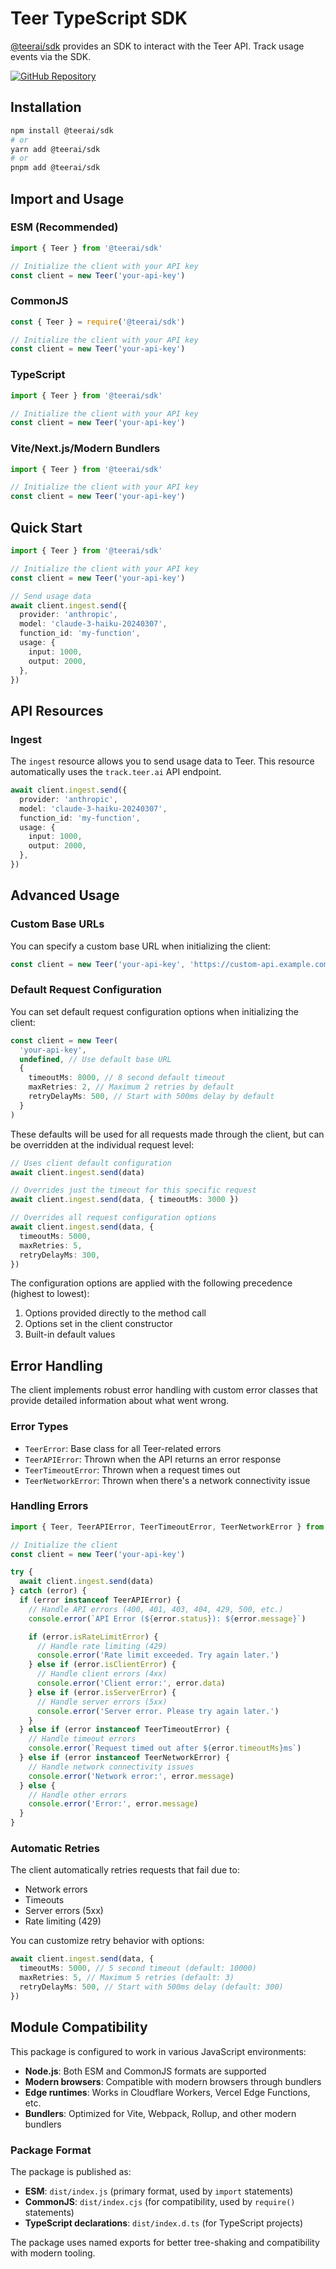 # Teer TypeScript SDK

[@teerai/sdk](https://www.npmjs.com/package/@teerai/sdk) provides an SDK to interact with the Teer API. Track usage events via the SDK.

[![GitHub Repository](https://img.shields.io/badge/GitHub-Repository-blue.svg)](https://github.com/teerai/teer-typescript)

## Installation

```bash
npm install @teerai/sdk
# or
yarn add @teerai/sdk
# or
pnpm add @teerai/sdk
```

## Import and Usage

### ESM (Recommended)

```typescript
import { Teer } from '@teerai/sdk'

// Initialize the client with your API key
const client = new Teer('your-api-key')
```

### CommonJS

```javascript
const { Teer } = require('@teerai/sdk')

// Initialize the client with your API key
const client = new Teer('your-api-key')
```

### TypeScript

```typescript
import { Teer } from '@teerai/sdk'

// Initialize the client with your API key
const client = new Teer('your-api-key')
```

### Vite/Next.js/Modern Bundlers

```typescript
import { Teer } from '@teerai/sdk'

// Initialize the client with your API key
const client = new Teer('your-api-key')
```

## Quick Start

```typescript
import { Teer } from '@teerai/sdk'

// Initialize the client with your API key
const client = new Teer('your-api-key')

// Send usage data
await client.ingest.send({
  provider: 'anthropic',
  model: 'claude-3-haiku-20240307',
  function_id: 'my-function',
  usage: {
    input: 1000,
    output: 2000,
  },
})
```

## API Resources

### Ingest

The `ingest` resource allows you to send usage data to Teer. This resource automatically uses the `track.teer.ai` API endpoint.

```typescript
await client.ingest.send({
  provider: 'anthropic',
  model: 'claude-3-haiku-20240307',
  function_id: 'my-function',
  usage: {
    input: 1000,
    output: 2000,
  },
})
```

## Advanced Usage

### Custom Base URLs

You can specify a custom base URL when initializing the client:

```typescript
const client = new Teer('your-api-key', 'https://custom-api.example.com')
```

### Default Request Configuration

You can set default request configuration options when initializing the client:

```typescript
const client = new Teer(
  'your-api-key',
  undefined, // Use default base URL
  {
    timeoutMs: 8000, // 8 second default timeout
    maxRetries: 2, // Maximum 2 retries by default
    retryDelayMs: 500, // Start with 500ms delay by default
  }
)
```

These defaults will be used for all requests made through the client, but can be overridden at the individual request level:

```typescript
// Uses client default configuration
await client.ingest.send(data)

// Overrides just the timeout for this specific request
await client.ingest.send(data, { timeoutMs: 3000 })

// Overrides all request configuration options
await client.ingest.send(data, {
  timeoutMs: 5000,
  maxRetries: 5,
  retryDelayMs: 300,
})
```

The configuration options are applied with the following precedence (highest to lowest):

1. Options provided directly to the method call
2. Options set in the client constructor
3. Built-in default values

## Error Handling

The client implements robust error handling with custom error classes that provide detailed information about what went wrong.

### Error Types

- `TeerError`: Base class for all Teer-related errors
- `TeerAPIError`: Thrown when the API returns an error response
- `TeerTimeoutError`: Thrown when a request times out
- `TeerNetworkError`: Thrown when there's a network connectivity issue

### Handling Errors

```typescript
import { Teer, TeerAPIError, TeerTimeoutError, TeerNetworkError } from '@teerai/sdk'

// Initialize the client
const client = new Teer('your-api-key')

try {
  await client.ingest.send(data)
} catch (error) {
  if (error instanceof TeerAPIError) {
    // Handle API errors (400, 401, 403, 404, 429, 500, etc.)
    console.error(`API Error (${error.status}): ${error.message}`)

    if (error.isRateLimitError) {
      // Handle rate limiting (429)
      console.error('Rate limit exceeded. Try again later.')
    } else if (error.isClientError) {
      // Handle client errors (4xx)
      console.error('Client error:', error.data)
    } else if (error.isServerError) {
      // Handle server errors (5xx)
      console.error('Server error. Please try again later.')
    }
  } else if (error instanceof TeerTimeoutError) {
    // Handle timeout errors
    console.error(`Request timed out after ${error.timeoutMs}ms`)
  } else if (error instanceof TeerNetworkError) {
    // Handle network connectivity issues
    console.error('Network error:', error.message)
  } else {
    // Handle other errors
    console.error('Error:', error.message)
  }
}
```

### Automatic Retries

The client automatically retries requests that fail due to:

- Network errors
- Timeouts
- Server errors (5xx)
- Rate limiting (429)

You can customize retry behavior with options:

```typescript
await client.ingest.send(data, {
  timeoutMs: 5000, // 5 second timeout (default: 10000)
  maxRetries: 5, // Maximum 5 retries (default: 3)
  retryDelayMs: 500, // Start with 500ms delay (default: 300)
})
```

## Module Compatibility

This package is configured to work in various JavaScript environments:

- **Node.js**: Both ESM and CommonJS formats are supported
- **Modern browsers**: Compatible with modern browsers through bundlers
- **Edge runtimes**: Works in Cloudflare Workers, Vercel Edge Functions, etc.
- **Bundlers**: Optimized for Vite, Webpack, Rollup, and other modern bundlers

### Package Format

The package is published as:

- **ESM**: `dist/index.js` (primary format, used by `import` statements)
- **CommonJS**: `dist/index.cjs` (for compatibility, used by `require()` statements)
- **TypeScript declarations**: `dist/index.d.ts` (for TypeScript projects)

The package uses named exports for better tree-shaking and compatibility with modern tooling.
